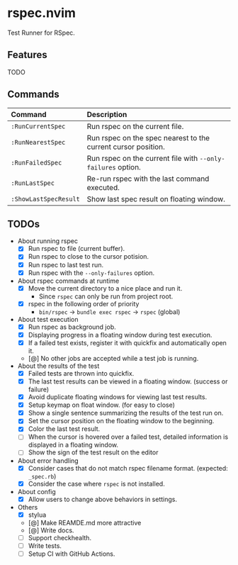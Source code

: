 # rspec.nvim

Test Runner for RSpec.

## Features

TODO

## Commands

|Command|Description|
|:--|:--|
|`:RunCurrentSpec`|Run rspec on the current file.|
|`:RunNearestSpec`|Run rspec on the spec nearest to the current cursor position.|
|`:RunFailedSpec`|Run rspec on the current file with `--only-failures` option.|
|`:RunLastSpec`|Re-run rspec with the last command executed.|
|`:ShowLastSpecResult`|Show last spec result on floating window.|

## TODOs

- About running rspec
  - [x] Run rspec to file (current buffer).
  - [x] Run rspec to close to the cursor potision.
  - [x] Run rspec to last test run.
  - [x] Run rspec with the `--only-failures` option.
- About rspec commands at runtime
  - [x] Move the current directory to a nice place and run it.
    - Since `rspec` can only be run from project root.
  - [x] rspec in the following order of priority
    - `bin/rspec` -> `bundle exec rspec` -> `rspec` (global)
- About test execution
  - [x] Run rspec as background job.
  - [x] Displaying progress in a floating window during test execution.
  - [x] If a failed test exists, register it with quickfix and automatically open it.
  - [@] No other jobs are accepted while a test job is running.
- About the results of the test
  - [x] Failed tests are thrown into quickfix.
  - [x] The last test results can be viewed in a floating window. (success or failure)
  - [x] Avoid duplicate floating windows for viewing last test results.
  - [x] Setup keymap on float window. (for easy to close)
  - [x] Show a single sentence summarizing the results of the test run on.
  - [x] Set the cursor position on the floating window to the beginning.
  - [x] Color the last test result.
  - [ ] When the cursor is hovered over a failed test, detailed information is displayed in a floating window.
  - [ ] Show the sign of the test result on the editor
- About error handling
  - [x] Consider cases that do not match rspec filename format. (expected: `_spec.rb`)
  - [x] Consider the case where `rspec` is not installed.
- About config
  - [x] Allow users to change above behaviors in settings.
- Others
  - [x] stylua
  - [@] Make REAMDE.md more attractive
  - [@] Write docs.
  - [ ] Support checkhealth.
  - [ ] Write tests.
  - [ ] Setup CI with GitHub Actions.
